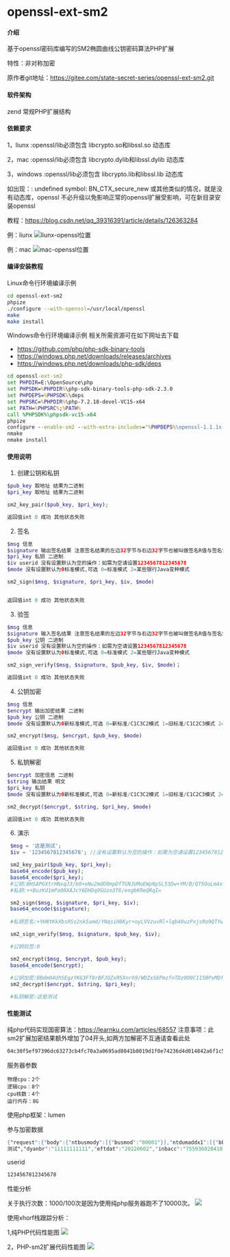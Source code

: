 # openssl-ext-sm2

#### 介绍
基于openssl密码库编写的SM2椭圆曲线公钥密码算法PHP扩展

特性：非对称加密

原作者git地址：https://gitee.com/state-secret-series/openssl-ext-sm2.git

#### 软件架构
zend 常规PHP扩展结构

#### 依赖要求

1，liunx :openssl/lib必须包含 libcrypto.so和libssl.so 动态库

2，mac :openssl/lib必须包含 libcrypto.dylib和libssl.dylib 动态库

3，windows :openssl/lib必须包含 libcrypto.lib和libssl.lib 动态库

如出现：: undefined symbol: BN_CTX_secure_new 或其他类似的情况，就是没有动态库，openssl 不必升级以免影响正常的openssl扩展受影响，可在新目录安装openssl

教程：https://blog.csdn.net/qq_39316391/article/details/126363284

例：liunx
![liunx-openssl位置](doc/image/liunx-openssl.png)

例：mac
![mac-openssl位置](doc/image/mac-openssl.png)

#### 编译安装教程

Linux命令行环境编译示例
```bash
cd openssl-ext-sm2
phpize
./configure --with-openssl=/usr/local/openssl
make
make install
```

Windows命令行环境编译示例
相关所需资源可在如下网址去下载
+ https://github.com/php/php-sdk-binary-tools
+ https://windows.php.net/downloads/releases/archives
+ https://windows.php.net/downloads/php-sdk/deps
```bat
cd openssl-ext-sm2
set PHPDIR=E:\OpenSource\php
set PHPSDK=%PHPDIR%\php-sdk-binary-tools-php-sdk-2.3.0
set PHPDEPS=%PHPSDK%\deps
set PHPSRC=%PHPDIR%\php-7.2.18-devel-VC15-x64
set PATH=%PHPSRC%;%PATH%
call %PHPSDK%\phpsdk-vc15-x64
phpize
configure --enable-sm2 --with-extra-includes="%PHPDEPS%\openssl-1.1.1s-74-vc15-x64\include" --with-extra-libs="%PHPDEPS%\openssl-1.1.1s-74-vc15-x64\lib" --with-prefix="%PHPDIR%\install"
nmake
nmake install
```

#### 使用说明

1.  创建公钥和私钥
```php
$pub_key 取地址 结果为二进制
$pri_key 取地址 结果为二进制

sm2_key_pair($pub_key, $pri_key);

返回值int 0 成功 其他状态失败

```
2.  签名
```php
$msg 信息
$signature 输出签名结果 注意签名结果的左边32字节与右边32字节也被叫做签名R值与签名S值
$pri_key 私钥 二进制
$iv userid 没有设置默认为空的操作：如需为空请设置1234567812345678
$mode 没有设置默认为0标准模式,可选 0=标准模式 2=某些银行Java变种模式

sm2_sign($msg, $signature, $pri_key, $iv, $mode)


返回值int 0 成功 其他状态失败

```
3.  验签
```php
$msg 信息
$signature 输入签名结果 注意签名结果的左边32字节与右边32字节也被叫做签名R值与签名S值
$pub_key 公钥 二进制
$iv userid 没有设置默认为空的操作：如需为空请设置1234567812345678
$mode 没有设置默认为0标准模式,可选 0=标准模式 2=某些银行Java变种模式

sm2_sign_verify($msg, $signature, $pub_key, $iv, $mode)；

返回值int 0 成功 其他状态失败
```
4. 公钥加密
```php
$msg 信息
$encrypt 输出加密结果 二进制 
$pub_key 公钥 二进制
$mode 没有设置默认为0新标准模式,可选 0=新标准/C1C3C2模式 1=旧标准/C1C2C3模式 2=某些银行Java旧标准变种模式

sm2_encrypt($msg, $encrypt, $pub_key, $mode)

返回值int 0 成功 其他状态失败
```
5. 私钥解密
```php
$encrypt 加密信息 二进制
$string 输出结果 明文
$pri_key 私钥
$mode 没有设置默认为0新标准模式,可选 0=新标准/C1C3C2模式 1=旧标准/C1C2C3模式 2=某些银行Java旧标准变种模式

sm2_decrypt($encrypt, $string, $pri_key, $mode)

返回值int 0 成功 其他状态失败
```
6. 演示
```php
 $msg = '这是测试';
 $iv = '1234567812345678'; //没有设置默认为空的操作：如需为空请设置1234567812345678

 sm2_key_pair($pub_key, $pri_key);
 base64_encode($pub_key);
 base64_encode($pri_key);
 #公钥:BHSAPGXtrHNxqJ3/b0+eNu2mdO0mpDfTGNJUMoEWpNpSL53Dw+YM/B/QT5OoLm4xQtw0hZY5wlWTR+cD629Grek=
 #私钥:++BuzKd1mPa0RXAJcY6DHDq9SUzo3T6/engbKReQRqI=

 sm2_sign($msg, $signature, $pri_key, $iv);
 base64_encode($signature);
 
 #私钥签名:+YHNtKkXbsRSs2nk5amd/YNqsiH8Kyr+oyLVVzuvRl+lqb40uzPxjsRo9QTYw7kZdWSfvM5lbxDMfF0cugQNfQ==

 sm2_sign_verify($msg, $signature, $pub_key, $iv);

 #公钥验签:0

 sm2_encrypt($msg, $encrypt, $pub_key);
 base64_encode($encrypt);
 
 #公钥加密:BBdm04Uh5EgzYKG3Ff8rBFJQZxRSXnrh9/WDZxS6PmzfnTDz0O0C115BPxMDfBNnOK5Ixs9kHTJPNSDoiHoiEmrnuotKN53rxnJtNd3MTbRjJOQ0sas9Kdktl1eHzj2/eseNaGh0LHZIOrBxAQ==
 sm2_decrypt($encrypt, $string, $pri_key);

 #私钥解密:这是测试

```

#### 性能测试
纯php代码实现国密算法：https://learnku.com/articles/68557
注意事项：此sm2扩展加密结果额外增加了04开头,如两方加解密不互通请查看此处
```asm
04c30f5ef97396dc63273cb4fc70a3a0695ad8041b8019d1f0e74236d4d014842a6f1c5318ce0aaa33d360252640b850cd6a59e4cf33477076d79948e90cf664227675aa024a904fecdffc2b5ade4af0a02365e0812c0359ae38ede53d72ebd5e7b95c2560bcb7
```

服务器参数
```
物理cpu：2个
逻辑cpu：8个
cpu核数：4个
运行内存：8G
```

使用php框架：lumen

参与加密数据
```asm
{"request":{"body":{"ntbusmody":[{"busmod":"00001"}],"ntdumaddx1":[{"bbknbr":"75","dyanam":"招商
测试","dyanbr":"11111111111","eftdat":"20220602","inbacc":"755936020410404","ovrctl":"N","yurref":"596620626253316098"}]},"head":{"funcode":"NTDUMADD","reqid":"202206021511010000001","userid":"B000001631"}},"signature":{"sigdat":"__signature_sigdat__","sigtim":"20220602161503"}}
```
userid
```asm
1234567812345678
```
性能分析

关于执行次数：1000/100次是因为使用纯php服务器跑不了10000次。
![](doc/image/bat.jpg)

使用xhorf栈跟踪分析：

1,纯PHP代码性能图
![](doc/image/php-sm2-xhorf.png)

2，PHP-sm2扩展代码性能图
![](doc/image/callgraph.png)
